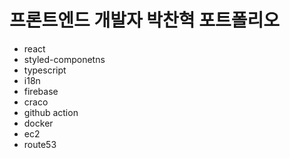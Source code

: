 # 프론트엔드 개발자 박찬혁 포트폴리오

- react
- styled-componetns
- typescript
- i18n
- firebase
- craco
- github action
- docker
- ec2
- route53
